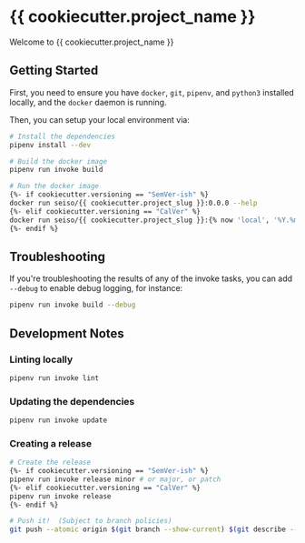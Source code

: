 # {{ cookiecutter.project_name }}

Welcome to {{ cookiecutter.project_name }}

## Getting Started

First, you need to ensure you have `docker`, `git`, `pipenv`, and `python3` installed locally, and the `docker` daemon is running.

Then, you can setup your local environment via:

```bash
# Install the dependencies
pipenv install --dev

# Build the docker image
pipenv run invoke build

# Run the docker image
{%- if cookiecutter.versioning == "SemVer-ish" %}
docker run seiso/{{ cookiecutter.project_slug }}:0.0.0 --help
{%- elif cookiecutter.versioning == "CalVer" %}
docker run seiso/{{ cookiecutter.project_slug }}:{% now 'local', '%Y.%m.00' %} --help
{%- endif %}
```

## Troubleshooting

If you're troubleshooting the results of any of the invoke tasks, you can add `--debug` to enable debug logging, for instance:

```bash
pipenv run invoke build --debug
```

## Development Notes

### Linting locally

```bash
pipenv run invoke lint
```

### Updating the dependencies

```bash
pipenv run invoke update
```

### Creating a release

```bash
# Create the release
{%- if cookiecutter.versioning == "SemVer-ish" %}
pipenv run invoke release minor # or major, or patch
{%- elif cookiecutter.versioning == "CalVer" %}
pipenv run invoke release
{%- endif %}

# Push it!  (Subject to branch policies)
git push --atomic origin $(git branch --show-current) $(git describe --tags)
```
